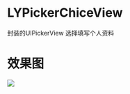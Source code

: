 # LYPickerChiceView
封装的UIPickerView
选择填写个人资料
# 效果图
![](https://github.com/liuyik/LYPickerChiceView/blob/master/效果图.gif)

